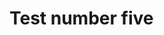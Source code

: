 # Test number five

<embed-code file="org/example/Hello.java" fragment="main()"></embed-code>
    

```java
```
